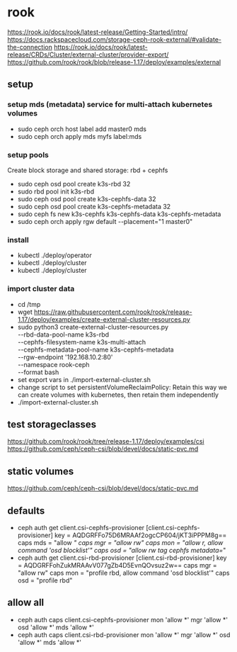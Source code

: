 # rook
https://rook.io/docs/rook/latest-release/Getting-Started/intro/
https://docs.rackspacecloud.com/storage-ceph-rook-external/#validate-the-connection
https://rook.io/docs/rook/latest-release/CRDs/Cluster/external-cluster/provider-export/
https://github.com/rook/rook/blob/release-1.17/deploy/examples/external

## setup

### setup mds (metadata) service for multi-attach kubernetes volumes
* sudo ceph orch host label add master0 mds
* sudo ceph orch apply mds myfs label:mds

### setup pools
Create block storage and shared storage: rbd + cephfs

* sudo ceph osd pool create k3s-rbd 32
* sudo rbd pool init k3s-rbd
* sudo ceph osd pool create k3s-cephfs-data 32
* sudo ceph osd pool create k3s-cephfs-metadata 32 
* sudo ceph fs new k3s-cephfs k3s-cephfs-data k3s-cephfs-metadata
* sudo ceph orch apply rgw default --placement="1 master0"

### install 
* kubectl ./deploy/operator
* kubectl ./deploy/cluster
* kubectl ./deploy/cluster


### import cluster data
* cd /tmp
* wget https://raw.githubusercontent.com/rook/rook/release-1.17/deploy/examples/create-external-cluster-resources.py 
* sudo python3 create-external-cluster-resources.py \
  --rbd-data-pool-name k3s-rbd \
  --cephfs-filesystem-name k3s-multi-attach \
  --cephfs-metadata-pool-name k3s-cephfs-metadata \
  --rgw-endpoint '192.168.10.2:80' \
  --namespace rook-ceph \
  --format bash
* set export vars in ./import-external-cluster.sh
* change script to set persistentVolumeReclaimPolicy: Retain
this way we can create volumes with kubernetes, then retain them independently
* ./import-external-cluster.sh 
 

## test storageclasses
https://github.com/rook/rook/tree/release-1.17/deploy/examples/csi
https://github.com/ceph/ceph-csi/blob/devel/docs/static-pvc.md

## static volumes
https://github.com/ceph/ceph-csi/blob/devel/docs/static-pvc.md

## defaults
* ceph auth get client.csi-cephfs-provisioner 
[client.csi-cephfs-provisioner]
	key = AQDGRFFo75D6MRAAf2ogcCP604/jKT3iPPPM8g==
	caps mds = "allow *"
	caps mgr = "allow rw"
	caps mon = "allow r, allow command 'osd blocklist'"
	caps osd = "allow rw tag cephfs metadata=*"
* ceph auth get client.csi-rbd-provisioner
[client.csi-rbd-provisioner]
	key = AQDGRFFohZukMRAAvV077gZb4D5EvnQOvsuz2w==
	caps mgr = "allow rw"
	caps mon = "profile rbd, allow command 'osd blocklist'"
	caps osd = "profile rbd"

## allow all
* ceph auth caps client.csi-cephfs-provisioner mon 'allow *' mgr 'allow *' osd 'allow *' mds 'allow *'
* ceph auth caps client.csi-rbd-provisioner mon 'allow *' mgr 'allow *' osd 'allow *' mds 'allow *'
